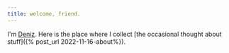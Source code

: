```yaml
---
title: welcome, friend.
---
```


I'm [Deniz](https://github.com/ledeniz). Here is the place  where I collect [the occasional thought about stuff]({% post_url 2022-11-16-about%}).
